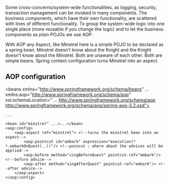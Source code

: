 Some cross-concerns/system-wide functionalities, as logging, security, transaction management can be invoked in many components.
The business components, which have their own functionality, are scattered with lines of different functionality.
To group the system-wide logic into one single place (more reusable if you change the logic) and to let the business components as plain POJOs
we use AOP.

With AOP any Aspect, like Minstrel here is a simple POJO to be declared as a spring bean.
Minstrel doesn't know about the Knight and the Knight doesn't know about the Minstrel. Both are unaware of each other.
Both are simple beans.
Spring context configuration turns Minstrel into an aspect.

AOP configuration
-----------------
<beans xmlns="http://www.springframework.org/schema/beans"
       ...
       xmlns:aop="http://www.springframework.org/schema/aop"
       xsi:schemaLocation="
       ...
       http://www.springframework.org/schema/aop
       http://www.springframework.org/schema/aop/spring-aop-3.2.xsd">

    ...

    <bean id="minstrel" ...>...</bean>
    <aop:config>
        <aop:aspect ref="minstrel"> <!--turns the minstrel bean into an aspect-->
            <aop:pointcut id="embark" expression="execution(* *.embarkOnQuest(..))"/> <!--poincut : where about the advices will be applied-->
            <aop:before method="singBeforeQuest" pointcut-ref="embark"/> <!--before advice-->
            <aop:after method="singAfterQuest" pointcut-ref="embark"/> <!--after advice-->
        </aop:aspect>
    </aop:config>

